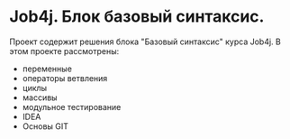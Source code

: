 # Job4j. Блок базовый синтаксис.
Проект содержит решения блока "Базовый синтаксис" курса Job4j. В этом проекте рассмотрены:
      
* переменные
* операторы ветвления
* циклы
* массивы
* модульное тестирование
* IDEA
* Основы GIT